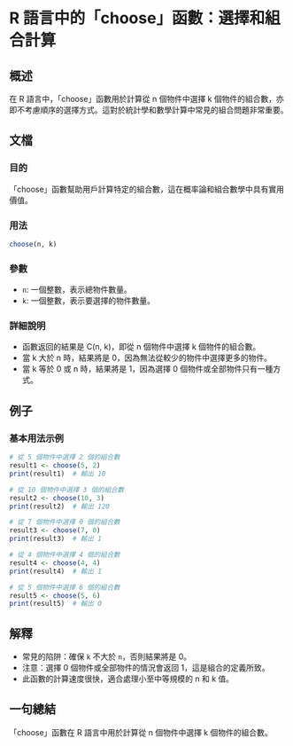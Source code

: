 <!--
Meta Description: # R 語言中的「choose」函數：選擇和組合計算 ## 概述 在 R 語言中，「choose」函數用於計算從 n 個物件中選擇 k 個物件的組合數，亦即不考慮順序的選擇方式。這對於統計學和數學計算中常見的組合問題非常重要。 ## 文檔 ### 目的 「choose」函數幫助用戶計算特定的組合數，...
Meta Keywords: choose, 個物件中選擇, 個的組合數, print, 個物件的組合數
-->

# R 語言中的「choose」函數：選擇和組合計算

## 概述
在 R 語言中，「choose」函數用於計算從 n 個物件中選擇 k 個物件的組合數，亦即不考慮順序的選擇方式。這對於統計學和數學計算中常見的組合問題非常重要。

## 文檔
### 目的
「choose」函數幫助用戶計算特定的組合數，這在概率論和組合數學中具有實用價值。

### 用法
```R
choose(n, k)
```

### 參數
- `n`: 一個整數，表示總物件數量。
- `k`: 一個整數，表示要選擇的物件數量。

### 詳細說明
- 函數返回的結果是 C(n, k)，即從 n 個物件中選擇 k 個物件的組合數。
- 當 k 大於 n 時，結果將是 0，因為無法從較少的物件中選擇更多的物件。
- 當 k 等於 0 或 n 時，結果將是 1，因為選擇 0 個物件或全部物件只有一種方式。

## 例子
### 基本用法示例
```R
# 從 5 個物件中選擇 2 個的組合數
result1 <- choose(5, 2)
print(result1)  # 輸出 10

# 從 10 個物件中選擇 3 個的組合數
result2 <- choose(10, 3)
print(result2)  # 輸出 120

# 從 7 個物件中選擇 0 個的組合數
result3 <- choose(7, 0)
print(result3)  # 輸出 1

# 從 4 個物件中選擇 4 個的組合數
result4 <- choose(4, 4)
print(result4)  # 輸出 1

# 從 5 個物件中選擇 6 個的組合數
result5 <- choose(5, 6)
print(result5)  # 輸出 0
```

## 解釋
- 常見的陷阱：確保 `k` 不大於 `n`，否則結果將是 0。
- 注意：選擇 0 個物件或全部物件的情況會返回 1，這是組合的定義所致。
- 此函數的計算速度很快，適合處理小至中等規模的 n 和 k 值。

## 一句總結
「choose」函數在 R 語言中用於計算從 n 個物件中選擇 k 個物件的組合數。